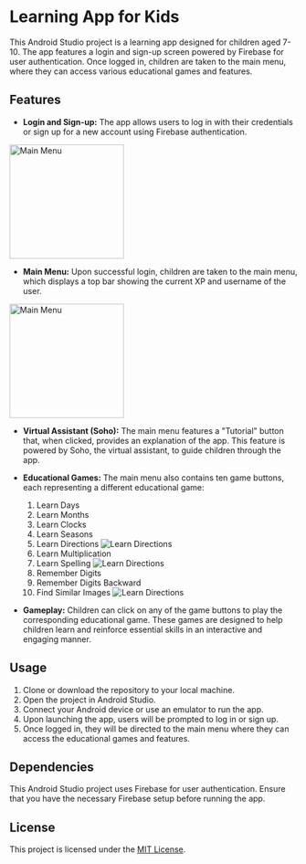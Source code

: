 # Learning App for Kids

This Android Studio project is a learning app designed for children aged 7-10. The app features a login and sign-up screen powered by Firebase for user authentication. Once logged in, children are taken to the main menu, where they can access various educational games and features.

## Features

- **Login and Sign-up:** The app allows users to log in with their credentials or sign up for a new account using Firebase authentication.
<img src="https://github.com/AhadAydin/Educational-App-For-Kids/blob/main/Screenshots/ss0.png" width="200" alt="Main Menu">

- **Main Menu:** Upon successful login, children are taken to the main menu, which displays a top bar showing the current XP and username of the user.

<img src="https://github.com/AhadAydin/Educational-App-For-Kids/blob/main/Screenshots/ss1.png" width="200" alt="Main Menu">

- **Virtual Assistant (Soho):** The main menu features a "Tutorial" button that, when clicked, provides an explanation of the app. This feature is powered by Soho, the virtual assistant, to guide children through the app.

- **Educational Games:** The main menu also contains ten game buttons, each representing a different educational game:
  1. Learn Days
  2. Learn Months
  3. Learn Clocks
  4. Learn Seasons
  5. Learn Directions
![Learn Directions](https://github.com/AhadAydin/Educational-App-For-Kids/blob/main/Screenshots/ss2.png)
  6. Learn Multiplication
  7. Learn Spelling
![Learn Directions](https://github.com/AhadAydin/Educational-App-For-Kids/blob/main/Screenshots/ss3.png)
  8. Remember Digits
  9. Remember Digits Backward
  10. Find Similar Images
![Learn Directions](https://github.com/AhadAydin/Educational-App-For-Kids/blob/main/Screenshots/ss4.png)

- **Gameplay:** Children can click on any of the game buttons to play the corresponding educational game. These games are designed to help children learn and reinforce essential skills in an interactive and engaging manner.

## Usage

1. Clone or download the repository to your local machine.
2. Open the project in Android Studio.
3. Connect your Android device or use an emulator to run the app.
4. Upon launching the app, users will be prompted to log in or sign up.
5. Once logged in, they will be directed to the main menu where they can access the educational games and features.

## Dependencies

This Android Studio project uses Firebase for user authentication. Ensure that you have the necessary Firebase setup before running the app.

## License

This project is licensed under the [MIT License](LICENSE).
